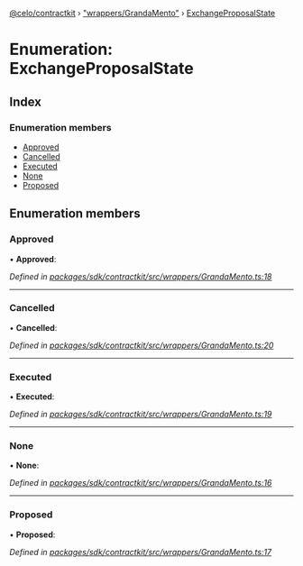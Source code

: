 [@celo/contractkit](../README.md) › ["wrappers/GrandaMento"](../modules/_wrappers_grandamento_.md) › [ExchangeProposalState](_wrappers_grandamento_.exchangeproposalstate.md)

# Enumeration: ExchangeProposalState

## Index

### Enumeration members

* [Approved](_wrappers_grandamento_.exchangeproposalstate.md#approved)
* [Cancelled](_wrappers_grandamento_.exchangeproposalstate.md#cancelled)
* [Executed](_wrappers_grandamento_.exchangeproposalstate.md#executed)
* [None](_wrappers_grandamento_.exchangeproposalstate.md#none)
* [Proposed](_wrappers_grandamento_.exchangeproposalstate.md#proposed)

## Enumeration members

###  Approved

• **Approved**:

*Defined in [packages/sdk/contractkit/src/wrappers/GrandaMento.ts:18](https://github.com/celo-org/celo-monorepo/blob/master/packages/sdk/contractkit/src/wrappers/GrandaMento.ts#L18)*

___

###  Cancelled

• **Cancelled**:

*Defined in [packages/sdk/contractkit/src/wrappers/GrandaMento.ts:20](https://github.com/celo-org/celo-monorepo/blob/master/packages/sdk/contractkit/src/wrappers/GrandaMento.ts#L20)*

___

###  Executed

• **Executed**:

*Defined in [packages/sdk/contractkit/src/wrappers/GrandaMento.ts:19](https://github.com/celo-org/celo-monorepo/blob/master/packages/sdk/contractkit/src/wrappers/GrandaMento.ts#L19)*

___

###  None

• **None**:

*Defined in [packages/sdk/contractkit/src/wrappers/GrandaMento.ts:16](https://github.com/celo-org/celo-monorepo/blob/master/packages/sdk/contractkit/src/wrappers/GrandaMento.ts#L16)*

___

###  Proposed

• **Proposed**:

*Defined in [packages/sdk/contractkit/src/wrappers/GrandaMento.ts:17](https://github.com/celo-org/celo-monorepo/blob/master/packages/sdk/contractkit/src/wrappers/GrandaMento.ts#L17)*
